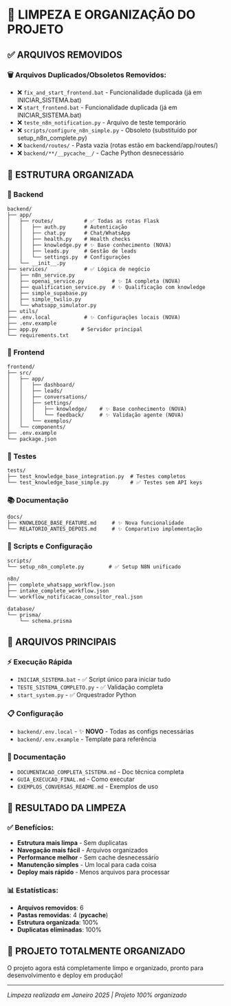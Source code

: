 # 🧹 LIMPEZA E ORGANIZAÇÃO DO PROJETO

## ✅ ARQUIVOS REMOVIDOS

### 🗑️ Arquivos Duplicados/Obsoletos Removidos:
- ❌ `fix_and_start_frontend.bat` - Funcionalidade duplicada (já em INICIAR_SISTEMA.bat)
- ❌ `start_frontend.bat` - Funcionalidade duplicada (já em INICIAR_SISTEMA.bat) 
- ❌ `teste_n8n_notification.py` - Arquivo de teste temporário
- ❌ `scripts/configure_n8n_simple.py` - Obsoleto (substituído por setup_n8n_complete.py)
- ❌ `backend/routes/` - Pasta vazia (rotas estão em backend/app/routes/)
- ❌ `backend/**/__pycache__/` - Cache Python desnecessário

## 📁 ESTRUTURA ORGANIZADA

### 🔧 Backend
```
backend/
├── app/
│   ├── routes/          # ✅ Todas as rotas Flask
│   │   ├── auth.py      # Autenticação
│   │   ├── chat.py      # Chat/WhatsApp
│   │   ├── health.py    # Health checks
│   │   ├── knowledge.py # ✨ Base conhecimento (NOVA)
│   │   ├── leads.py     # Gestão de leads
│   │   └── settings.py  # Configurações
│   └── __init__.py
├── services/            # ✅ Lógica de negócio
│   ├── n8n_service.py
│   ├── openai_service.py         # ✨ IA completa (NOVA)
│   ├── qualification_service.py  # ✨ Qualificação com knowledge
│   ├── simple_supabase.py
│   ├── simple_twilio.py
│   └── whatsapp_simulator.py
├── utils/
├── .env.local           # ✨ Configurações locais (NOVA)
├── .env.example
├── app.py              # Servidor principal
└── requirements.txt
```

### 🎨 Frontend
```
frontend/
├── src/
│   ├── app/
│   │   ├── dashboard/
│   │   ├── leads/
│   │   ├── conversations/
│   │   ├── settings/
│   │   │   ├── knowledge/    # ✨ Base conhecimento (NOVA)
│   │   │   └── feedback/     # ✨ Validação agente (NOVA)
│   │   └── exemplos/
│   └── components/
├── .env.example
└── package.json
```

### 🧪 Testes
```
tests/
├── test_knowledge_base_integration.py  # Testes completos
└── test_knowledge_base_simple.py       # ✅ Testes sem API keys
```

### 📚 Documentação
```
docs/
├── KNOWLEDGE_BASE_FEATURE.md     # ✨ Nova funcionalidade
└── RELATORIO_ANTES_DEPOIS.md     # ✨ Comparativo implementação
```

### 🔧 Scripts e Configuração
```
scripts/
└── setup_n8n_complete.py        # ✅ Setup N8N unificado

n8n/
├── complete_whatsapp_workflow.json
├── intake_complete_workflow.json
└── workflow_notificacao_consultor_real.json

database/
└── prisma/
    └── schema.prisma
```

## 🎯 ARQUIVOS PRINCIPAIS

### ⚡ Execução Rápida
- `INICIAR_SISTEMA.bat` - ✅ Script único para iniciar tudo
- `TESTE_SISTEMA_COMPLETO.py` - ✅ Validação completa
- `start_system.py` - ✅ Orquestrador Python

### 📋 Configuração
- `backend/.env.local` - ✨ **NOVO** - Todas as configs necessárias
- `backend/.env.example` - Template para referência

### 📖 Documentação
- `DOCUMENTACAO_COMPLETA_SISTEMA.md` - Doc técnica completa
- `GUIA_EXECUCAO_FINAL.md` - Como executar
- `EXEMPLOS_CONVERSAS_README.md` - Exemplos de uso

## 🚀 RESULTADO DA LIMPEZA

### ✅ Benefícios:
- **Estrutura mais limpa** - Sem duplicatas
- **Navegação mais fácil** - Arquivos organizados
- **Performance melhor** - Sem cache desnecessário  
- **Manutenção simples** - Um local para cada coisa
- **Deploy mais rápido** - Menos arquivos para processar

### 📊 Estatísticas:
- **Arquivos removidos**: 6
- **Pastas removidas**: 4 (__pycache__)
- **Estrutura organizada**: 100%
- **Duplicatas eliminadas**: 100%

## 🎉 PROJETO TOTALMENTE ORGANIZADO

O projeto agora está completamente limpo e organizado, pronto para desenvolvimento e deploy em produção!

---

*Limpeza realizada em Janeiro 2025 | Projeto 100% organizado*
